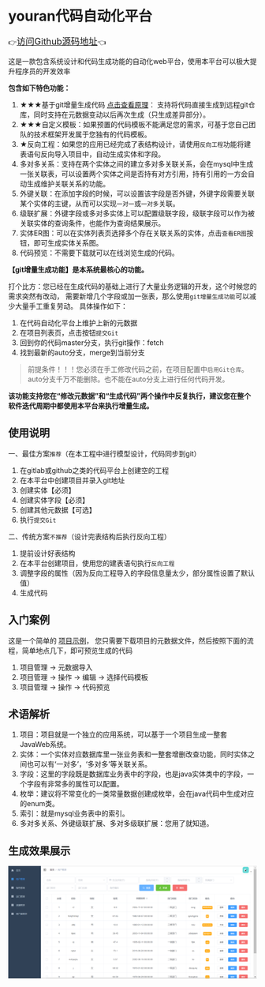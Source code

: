 # youran代码自动化平台 
👉<a style="font-size: 18px;" href="https://github.com/cai3178940/youran" target="_blank">访问Github源码地址</a>👈


这是一款包含系统设计和代码生成功能的自动化web平台，使用本平台可以极大提升程序员的开发效率

**包含如下特色功能：**
1. ★★★基于git增量生成代码
<a href="https://github.com/cai3178940/youran/blob/master/doc/IncrementalGeneration.md" target="_blank">点击查看原理</a>：
支持将代码直接生成到远程git仓库，同时支持在元数据变动以后再次生成（只生成差异部分）。
2. ★★★自定义模板：如果预置的代码模板不能满足您的需求，可基于您自己团队的技术框架开发属于您独有的代码模板。
3. ★反向工程：如果您的应用已经完成了表结构设计，请使用`反向工程`功能将建表语句反向导入项目中，自动生成实体和字段。
4. 多对多关系：支持在两个实体之间的建立多对多关联关系，会在mysql中生成一张关联表，可以设置两个实体之间是否持有对方引用，持有引用的一方会自动生成维护关联关系的功能。
5. 外键关联：在添加字段的时候，可以设置该字段是否外键，外键字段需要关联某个实体的主键，从而可以实现`一对一`或`一对多`关联。
6. 级联扩展：外键字段或多对多实体上可以配置级联字段，级联字段可以作为被关联实体的查询条件，也能作为查询结果展示。
7. 实体ER图：可以在实体列表页选择多个存在关联关系的实体，点击`查看ER图`按钮，即可生成实体关系图。
8. 代码预览：不需要下载就可以在线浏览生成的代码。

**【git增量生成功能】是本系统最核心的功能。**

打个比方：您已经在生成代码的基础上进行了大量业务逻辑的开发，这个时候您的需求突然有改动，
需要新增几个字段或加一张表，那么使用`git增量生成功能`可以减少大量手工重复劳动。
具体操作如下：

1. 在代码自动化平台上维护上新的元数据
2. 在项目列表页，点击按钮`提交Git`
3. 回到你的代码master分支，执行git操作：fetch
4. 找到最新的auto分支，merge到当前分支

> 前提条件！！！您必须在手工修改代码之前，在项目配置中`启用Git仓库`。
> auto分支千万不能删除。也不能在auto分支上进行任何代码开发。


**该功能支持您在“修改元数据”和“生成代码”两个操作中反复执行，建议您在整个软件迭代周期中都使用本平台来执行增量生成。**


## 使用说明

一、最佳方案`推荐`（在本工程中进行模型设计，代码同步到git）

1. 在gitlab或github之类的代码平台上创建空的工程
2. 在本平台中创建项目并录入git地址
3. 创建实体【必须】
4. 创建实体字段【必须】
5. 创建其他元数据【可选】
6. 执行`提交Git`


二、传统方案`不推荐`（设计完表结构后执行反向工程）

1. 提前设计好表结构
2. 在本平台创建项目，使用您的建表语句执行`反向工程`
3. 调整字段的属性（因为反向工程导入的字段信息量太少，部分属性设置了默认值）
4. 生成代码

## 入门案例

这是一个简单的
<a href="https://github.com/cai3178940/youran/releases/tag/v.3.0.0" target="_blank">项目示例</a>，
您只需要下载项目的元数据文件，然后按照下面的流程，简单地点几下，即可预览生成的代码

1. 项目管理 -> 元数据导入
2. 项目管理 -> 操作 -> 编辑 -> 选择代码模板
3. 项目管理 -> 操作 -> 代码预览


## 术语解析

1. 项目：项目就是一个独立的应用系统，可以基于一个项目生成一整套JavaWeb系统。
2. 实体：一个实体对应数据库里一张业务表和一整套增删改查功能，同时实体之间也可以有‘一对多’，‘多对多’等关联关系。
3. 字段：这里的字段既是数据库业务表中的字段，也是java实体类中的字段，一个字段有非常多的属性可以配置。
4. 枚举：建议将不常变化的一类常量数据创建成枚举，会在java代码中生成对应的enum类。
5. 索引：就是mysql业务表中的索引。
6. 多对多关系、外键级联扩展、多对多级联扩展：您用了就知道。

## 生成效果展示

![image](https://github.com/cai3178940/image/raw/master/youran/%E7%94%9F%E6%88%90%E6%95%88%E6%9E%9C%E5%B1%95%E7%A4%BA.png)
